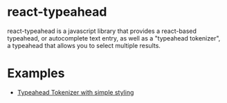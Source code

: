react-typeahead
===============

react-typeahead is a javascript library that provides a react-based
typeahead, or autocomplete text entry, as well as a "typeahead tokenizer",
a typeahead that allows you to select multiple results.


Examples
========

* [Typeahead Tokenizer with simple styling][1]

[1]: http://htmlpreview.github.io/?https://github.com/fmoo/react-typeahead/blob/master/examples/TypeaheadTokenizer-simple.html
